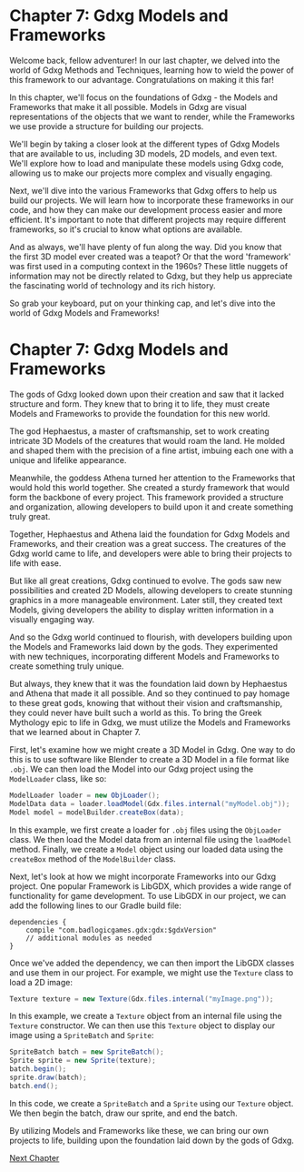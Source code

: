 # Chapter 7: Gdxg Models and Frameworks

Welcome back, fellow adventurer! In our last chapter, we delved into the world of Gdxg Methods and Techniques, learning how to wield the power of this framework to our advantage. Congratulations on making it this far!

In this chapter, we'll focus on the foundations of Gdxg - the Models and Frameworks that make it all possible. Models in Gdxg are visual representations of the objects that we want to render, while the Frameworks we use provide a structure for building our projects.

We'll begin by taking a closer look at the different types of Gdxg Models that are available to us, including 3D models, 2D models, and even text. We'll explore how to load and manipulate these models using Gdxg code, allowing us to make our projects more complex and visually engaging.

Next, we'll dive into the various Frameworks that Gdxg offers to help us build our projects. We will learn how to incorporate these frameworks in our code, and how they can make our development process easier and more efficient. It's important to note that different projects may require different frameworks, so it's crucial to know what options are available.

And as always, we'll have plenty of fun along the way. Did you know that the first 3D model ever created was a teapot? Or that the word 'framework' was first used in a computing context in the 1960s? These little nuggets of information may not be directly related to Gdxg, but they help us appreciate the fascinating world of technology and its rich history.

So grab your keyboard, put on your thinking cap, and let's dive into the world of Gdxg Models and Frameworks!
# Chapter 7: Gdxg Models and Frameworks

The gods of Gdxg looked down upon their creation and saw that it lacked structure and form. They knew that to bring it to life, they must create Models and Frameworks to provide the foundation for this new world.

The god Hephaestus, a master of craftsmanship, set to work creating intricate 3D Models of the creatures that would roam the land. He molded and shaped them with the precision of a fine artist, imbuing each one with a unique and lifelike appearance.

Meanwhile, the goddess Athena turned her attention to the Frameworks that would hold this world together. She created a sturdy framework that would form the backbone of every project. This framework provided a structure and organization, allowing developers to build upon it and create something truly great.

Together, Hephaestus and Athena laid the foundation for Gdxg Models and Frameworks, and their creation was a great success. The creatures of the Gdxg world came to life, and developers were able to bring their projects to life with ease.

But like all great creations, Gdxg continued to evolve. The gods saw new possibilities and created 2D Models, allowing developers to create stunning graphics in a more manageable environment. Later still, they created text Models, giving developers the ability to display written information in a visually engaging way.

And so the Gdxg world continued to flourish, with developers building upon the Models and Frameworks laid down by the gods. They experimented with new techniques, incorporating different Models and Frameworks to create something truly unique.

But always, they knew that it was the foundation laid down by Hephaestus and Athena that made it all possible. And so they continued to pay homage to these great gods, knowing that without their vision and craftsmanship, they could never have built such a world as this.
To bring the Greek Mythology epic to life in Gdxg, we must utilize the Models and Frameworks that we learned about in Chapter 7. 

First, let's examine how we might create a 3D Model in Gdxg. One way to do this is to use software like Blender to create a 3D Model in a file format like `.obj`. We can then load the Model into our Gdxg project using the `ModelLoader` class, like so:

```java
ModelLoader loader = new ObjLoader();
ModelData data = loader.loadModel(Gdx.files.internal("myModel.obj"));
Model model = modelBuilder.createBox(data);
```

In this example, we first create a loader for `.obj` files using the `ObjLoader` class. We then load the Model data from an internal file using the `loadModel` method. Finally, we create a `Model` object using our loaded data using the `createBox` method of the `ModelBuilder` class.

Next, let's look at how we might incorporate Frameworks into our Gdxg project. One popular Framework is LibGDX, which provides a wide range of functionality for game development. To use LibGDX in our project, we can add the following lines to our Gradle build file:

```
dependencies {
    compile "com.badlogicgames.gdx:gdx:$gdxVersion"
    // additional modules as needed
}
```

Once we've added the dependency, we can then import the LibGDX classes and use them in our project. For example, we might use the `Texture` class to load a 2D image:

```java
Texture texture = new Texture(Gdx.files.internal("myImage.png"));
```

In this example, we create a `Texture` object from an internal file using the `Texture` constructor. We can then use this `Texture` object to display our image using a `SpriteBatch` and `Sprite`:

```java
SpriteBatch batch = new SpriteBatch();
Sprite sprite = new Sprite(texture);
batch.begin();
sprite.draw(batch);
batch.end();
```

In this code, we create a `SpriteBatch` and a `Sprite` using our `Texture` object. We then begin the batch, draw our sprite, and end the batch.

By utilizing Models and Frameworks like these, we can bring our own projects to life, building upon the foundation laid down by the gods of Gdxg.


[Next Chapter](08_Chapter08.md)